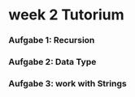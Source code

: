 # week 2 Tutorium

### Aufgabe 1: Recursion

### Aufgabe 2: Data Type

### Aufgabe 3: work with Strings

